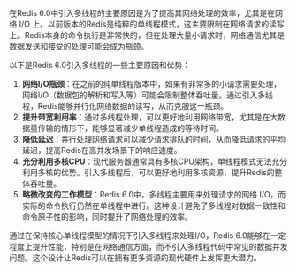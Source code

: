 <font style="color:rgba(0, 0, 0, 0.82);">在Redis 6.0中引入多线程的主要原因是为了提高其网络处理的效率，尤其是在网络 I/O 上。以前版本的Redis是纯粹的单线程模式，这主要限制在网络请求的读写上。Redis本身的命令执行是非常快的，但在处理大量小请求时，网络通信尤其是数据发送和接受的处理可能会成为瓶颈。</font>

<font style="color:rgba(0, 0, 0, 0.82);">以下是Redis 6.0引入多线程的一些主要原因和优势：</font>

1. **<font style="color:rgba(0, 0, 0, 0.82);">网络I/O瓶颈</font>**<font style="color:rgba(0, 0, 0, 0.82);">：在之前的纯单线程版本中，如果有非常多的小请求需要处理，网络I/O（数据包的解析和写入等）可能会限制整体吞吐量。通过引入多线程，Redis能够并行化网络数据的读写，从而克服这一瓶颈。</font>
2. **<font style="color:rgba(0, 0, 0, 0.82);">提升带宽利用率</font>**<font style="color:rgba(0, 0, 0, 0.82);">：通过多线程处理，可以更好地利用网络带宽，尤其是在大数据量传输的情形下，能够显著减少单线程造成的等待时间。</font>
3. **<font style="color:rgba(0, 0, 0, 0.82);">降低延迟</font>**<font style="color:rgba(0, 0, 0, 0.82);">：并行处理网络请求可以减少请求排队的时间，从而降低请求的平均延迟，提高Redis在高并发场景下的响应速度。</font>
4. **<font style="color:rgba(0, 0, 0, 0.82);">充分利用多核CPU</font>**<font style="color:rgba(0, 0, 0, 0.82);">：现代服务器通常具有多核CPU架构，单线程模式无法充分利用多核的优势。引入多线程后，可以更好地利用多核资源，提升Redis的整体吞吐量。</font>
5. **<font style="color:rgba(0, 0, 0, 0.82);">略微改变的工作模型</font>**<font style="color:rgba(0, 0, 0, 0.82);">：Redis 6.0中，多线程主要用来处理请求的网络 I/O，而实际的命令执行仍然在单线程中进行。这种设计避免了多线程对数据一致性和命令原子性的影响，同时提升了网络处理的效率。</font>

<font style="color:rgba(0, 0, 0, 0.82);">通过在保持核心单线程模型的情况下引入多线程来处理I/O，Redis 6.0能够在一定程度上提升性能，特别是在网络通信方面，而不引入多线程代码中常见的数据并发问题。这个设计让Redis可以在拥有更多资源的现代硬件上发挥更大潜力。</font>

